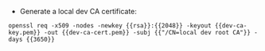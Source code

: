 - Generate a local dev CA certificate:

`openssl req -x509 -nodes -newkey {{rsa}}:{{2048}} -keyout {{dev-ca-key.pem}} -out {{dev-ca-cert.pem}} -subj {{"/CN=local dev root CA"}} -days {{3650}}`
